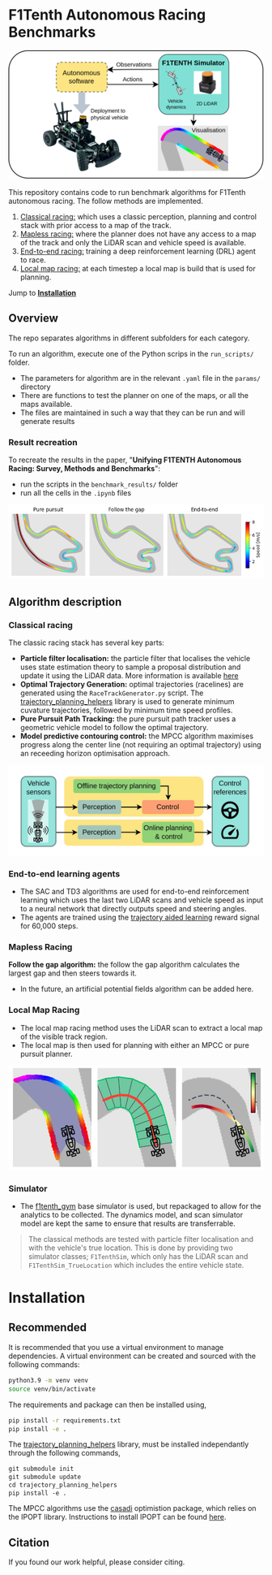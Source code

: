 # F1Tenth Autonomous Racing Benchmarks

![](media/f1tenth_platform.png)

This repository contains code to run benchmark algorithms for F1Tenth autonomous racing. 
The follow methods are implemented.
1. [Classical racing:](#classic-racing) which uses a classic perception, planning and control stack with prior access to a map of the track.
2. [Mapless racing:](#mapless-racing) where the planner does not have any access to a map of the track and only the LiDAR scan and vehicle speed is available.
3. [End-to-end racing:](#end-to-end-learning-agents) training a deep reinforcement learning (DRL) agent to race.
4. [Local map racing:](#local-map-racing) at each timestep a local map is build that is used for planning.

Jump to [**Installation**](#usage)


## Overview

The repo separates algorithms in different subfolders for each category.

To run an algorithm, execute one of the Python scrips in the `run_scripts/` folder.
- The parameters for algorithm are in the relevant `.yaml` file in the `params/` directory
- There are functions to test the planner on one of the maps, or all the maps available.
- The files are maintained in such a way that they can be run and will generate results

### Result recreation

To recreate the results in the paper, "**Unifying F1TENTH Autonomous Racing: Survey, Methods and Benchmarks**":
- run the scripts in the `benchmark_results/` folder
- run all the cells in the `.ipynb` files

![](media/example_trajectories.png)


## Algorithm description

### Classical racing

The classic racing stack has several key parts:
- **Particle filter localisation:** the particle filter that localises the vehicle uses state estimation theory to sample a proposal distribution and update it using the LiDAR data. More information is available [here](http://github.com/BDEvan5/sensor_fusion)
- **Optimal Trajectory Generation:** optimal trajectories (racelines) are generated using the `RaceTrackGenerator.py` script. The [trajectory_planning_helpers](https://github.com/FTM_TUM/trajectory_planning_helpers) library is used to generate minimum cuvature trajectories, followed by minimum time speed profiles.
- **Pure Pursuit Path Tracking:** the pure pursuit path tracker uses a geometric vehicle model to follow the optimal trajectory.
- **Model predictive contouring control:** the MPCC algorithm maximises progress along the center line (not requiring an optimal trajectory) using an receeding horizon optimisation approach.


![](media/classic_pipeline.jpg)

### End-to-end learning agents

- The SAC and TD3 algorithms are used for end-to-end reinforcement learning which uses the last two LiDAR scans and vehicle speed as input to a neural network that directly outputs speed and steering angles. 
- The agents are trained using the [trajectory aided learning](https://ieeexplore.ieee.org/document/10182327) reward signal for 60,000 steps.



### Mapless Racing

**Follow the gap algorithm:** the follow the gap algorithm calculates the largest gap and then steers towards it.
- In the future, an artificial potential fields algorithm can be added here.

### Local Map Racing

- The local map racing method uses the LiDAR scan to extract a local map of the visible track region.
- The local map is then used for planning with either an MPCC or pure pursuit planner.

![](media/local_map_racing.png)

### Simulator
- The [f1tenth_gym](https://github.com/f1tenth/f1tenth_gym) base simulator is used, but repackaged to allow for the analytics to be collected. The dynamics model, and scan simulator model are kept the same to ensure that results are transferrable.

> The classical methods are tested with particle filter localisation and with the vehicle's true location. 
> This is done by providing two simulator classes; `F1TenthSim`, which only has the LiDAR scan and `F1TenthSim_TrueLocation` which includes the entire vehicle state.



# Installation

## Recommended

It is recommended that you use a virtual environment to manage dependencies. A virtual environment can be created and sourced with the following commands:
```bash
python3.9 -m venv venv
source venv/bin/activate
```

The requirements and package can then be installed using,
```bash
pip install -r requirements.txt
pip install -e .
```

The [trajectory_planning_helpers](https://github.com/TUMFTM/trajectory_planning_helpers.git) library, must be installed independantly through the following commands, 
```
git submodule init
git submodule update
cd trajectory_planning_helpers
pip install -e .
```

The MPCC algorithms use the [casadi](https://web.casadi.org/python-api/) optimistion package, which relies on the IPOPT library. Instructions to install IPOPT can be found [here]().

## Citation

If you found our work helpful, please consider citing.

```latex

```



